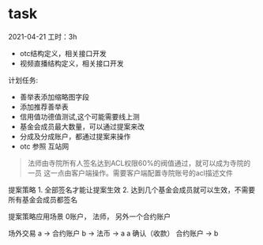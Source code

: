 # task

2021-04-21
工时：3h
- otc结构定义，相关接口开发
- 视频直播结构定义，相关接口开发

计划任务:
- 善举表添加缩略图字段
- 添加推荐善举表
- 信用值功德值测试,这个可能需要线上测
- 基金会成员最大数量，可以通过提案来改
- 分成及分成账户，都通过提案来操作
- otc 参照 互站网

> 法师由寺院所有人签名达到ACL权限60%的阀值通过，就可以成为寺院的一员 这一点由客户端操作。需要客户端配置寺院账号的acl描述文件

提案策略
    1. 全部签名才能让提案生效
    2. 达到几个基金会成员就可以生效，不需要所有基金会成员都签名





提案策略应用场景
    0账户， 法师， 另外一个合约账户 

场外交易
    a -> 合约账户 
                b -> 法币 -> a
                             a 确认（收款） 
                                        合约账户 -> b


